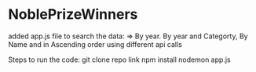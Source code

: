 # NoblePrizeWinners
added app.js file to search the data:
=> By year. By year and Categorty, By Name and in Ascending order using different api calls

Steps to run the code:
git clone repo link
npm install
nodemon app.js
